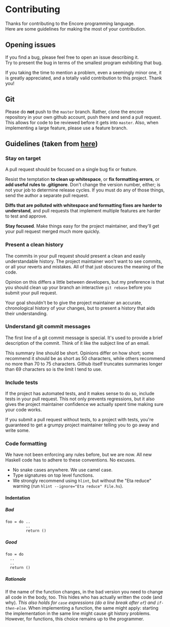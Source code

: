 # Contributing

Thanks for contributing to the Encore programming language.  
Here are some guidelines for making the most of your contribution.

## Opening issues

If you find a bug, please feel free to open an issue describing it.  
Try to present the bug in terms of the smallest program exhibiting that bug.

If you taking the time to mention a problem, even a seemingly minor one, it is
greatly appreciated, and a totally valid contribution to this project. Thank
you!

## Git

Please do **not** push to the `master` branch. Rather, clone the
encore repository in your own github account, push there and send a pull
request. This allows for code to be reviewed before it gets into `master`. Also,
when implementing a large feature, please use a feature branch.

## Guidelines (taken from [here](http://www.booleanknot.com/blog/2013/09/07/pull-requests.html))

### Stay on target

A pull request should be focused on a single bug fix or feature.

Resist the temptation **to clean up whitespace**, or **fix formatting errors**, or **add
useful rules to .gitignore**. Don't change the version number, either; is not your job
to determine release cycles. If you must do any of those things, send the author
a separate pull request.

**Diffs that are polluted with whitespace and formatting fixes are harder to
understand**, and pull requests that implement multiple features are harder to
test and approve.

**Stay focused**. Make things easy for the project maintainer, and they'll get your pull
request merged much more quickly.

### Present a clean history
The commits in your pull request should present a clean
and easily understandable history. The project maintainer won't want to see commits,
or all your reverts and mistakes. All of that just obscures the meaning of the
code.

Opinion on this differs a little between developers, but my preference is that
you should clean up your branch an interactive `git rebase` before you submit your
pull request.

Your goal shouldn't be to give the project maintainer an accurate, chronological history
of your changes, but to present a history that aids their understanding.

### Understand git commit messages

The first line of a git commit message is special. It's used to provide a brief
description of the commit. Think of it like the subject line of an email.

This summary line should be short. Opinions differ on how short; some recommend
it should be as short as 50 characters, while others recommend no more than 70
to 75 characters. Github itself truncates summaries longer than 69 characters so
is the limit I tend to use.

### Include tests

If the project has automated tests, and it makes sense to do so, include tests
in your pull request. This not only prevents regressions, but it also gives the
project maintainer confidence we actually spent time making sure your code
works.

If you submit a pull request without tests, to a project with tests, you're
guaranteed to get a grumpy project maintainer telling you to go away and write
some.

### Code formatting

We have not been enforcing any rules before, but we are now. All new
Haskell code has to adhere to these conventions. No excuses.

 - No snake cases anywhere. We use camel case.
 - Type signatures on top level functions.
 - We strongly recommend using `hlint`, but without the "Eta reduce" warning (run `hlint --ignore="Eta reduce" File.hs`).

#### Indentation

##### Bad
```
foo = do ..
         ..
         return ()
```
##### Good

```
foo = do
  ..
  ..
  return ()
```

##### Rationale

If the name of the function changes, in the bad version you need to
change all code in the body, too. This hides who has actually written
the code (and why). *This also holds for `case` expressions (do a line
break after `of`) and `if-then-else`.* When implementing a function,
the same might apply: starting the implementation in the same line
might cause git history problems. However, for functions, this choice
remains up to the programmer.
